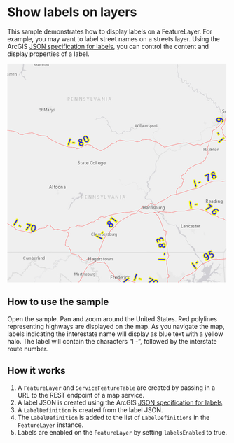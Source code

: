# Show labels on layers

This sample demonstrates how to display labels on a FeatureLayer. For
example, you may want to label street names on a streets layer. Using
the ArcGIS [JSON specification for
labels](https://developers.arcgis.com/web-map-specification/objects/labelingInfo/),
you can control the content and display properties of a label.

![](screenshot.png)

## How to use the sample

Open the sample. Pan and zoom around the United States. Red polylines
representing highways are displayed on the map. As you navigate the map,
labels indicating the interestate name will display as blue text with a
yellow halo. The label will contain the characters “I -”, followed by
the interstate route number.

## How it works

1.  A `FeatureLayer` and `ServiceFeatureTable` are created by passing in
    a URL to the REST endpoint of a map service.
2.  A label JSON is created using the ArcGIS [JSON specification for
    labels](https://developers.arcgis.com/web-map-specification/objects/labelingInfo/).
3.  A `LabelDefinition` is created from the label JSON.
4.  The `LabelDefinition` is added to the list of `LabelDefinitions` in
    the `FeatureLayer` instance.
5.  Labels are enabled on the `FeatureLayer` by setting `labelsEnabled`
    to true.
